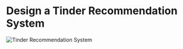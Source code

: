 # Design a Tinder Recommendation System

![Tinder Recommendation System](https://bharath-lakshman-kumar.s3.ap-south-1.amazonaws.com/Tinder%20Recommendation%20System/tinder-recommendation-system.png)
